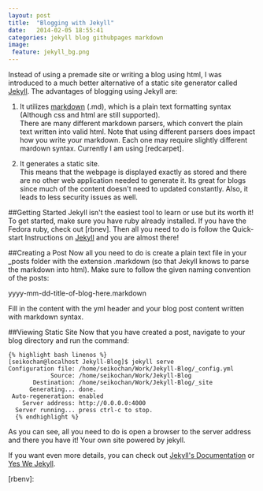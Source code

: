 ```yaml
---
layout: post
title:  "Blogging with Jekyll"
date:   2014-02-05 18:55:41
categories: jekyll blog githubpages markdown
image:
 feature: jekyll_bg.png
---
```


Instead of using a premade site or writing a blog using html, I was introduced to a much better alternative of a static site generator called [Jekyll].  The advantages of blogging using Jekyll are: 


1. It utilizes [markdown] \(.md\), which is a plain text formatting syntax (Although css and html are still supported).  
		There are many different markdown parsers, which convert the plain text written into valid html.  Note that using different parsers does impact how you write your markdown.  Each one may require slightly different mardown syntax.  Currently I am using [redcarpet].


2. It generates a static site.  
		This means that the webpage is displayed exactly as stored and there are no other web application needed to generate it.  Its great for blogs since much of the content doesn't need to updated constantly.  Also, it leads to less security issues as well.

##Getting Started
Jekyll isn't the easiest tool to learn or use but its worth it!  To get started, make sure you have ruby already installed.  If you have the Fedora ruby, check out [rbnev].  Then all you need to do is follow the Quick-start Instructions on [Jekyll] and you are almost there!

##Creating a Post
Now all you need to do is create a plain text file in your _posts folder with the extension .markdown (so that Jekyll knows to parse the markdown into html).  Make sure to follow the given naming convention of the posts:

 yyyy-mm-dd-title-of-blog-here.markdown

Fill in the content with the yml header and your blog post content written with markdown syntax.

##Viewing Static Site
Now that you have created a post, navigate to your blog directory and run the command:

	{% highlight bash linenos %}
	[seikochan@localhost Jekyll-Blog]$ jekyll serve
	Configuration file: /home/seikochan/Work/Jekyll-Blog/_config.yml
	            Source: /home/seikochan/Work/Jekyll-Blog
	       Destination: /home/seikochan/Work/Jekyll-Blog/_site
	      Generating... done.
	 Auto-regeneration: enabled
	    Server address: http://0.0.0.0:4000
	  Server running... press ctrl-c to stop.
	  {% endhighlight %}

As you can see, all you need to do is open a browser to the server address and there you have it! Your own site powered by jekyll. 

If you want even more details, you can check out [Jekyll's Documentation] or [Yes We Jekyll].







[Jekyll]: http://jekyllrb.com/
[Jekyll's Documentation]: http://jekyllrb.com/docs/home/
[markdown]: http://daringfireball.net/projects/markdown/
[markdown tutorial]: http://www.markdowntutorial.com/
[red carpet]: https://github.com/vmg/redcarpet
[themes]: http://jekyllthemes.org/
[Yes We Jekyll]: http://yeswejekyll.com/
[markdown reference guide]: http://support.iawriter.com/help/kb/general-questions/markdown-syntax-reference-guide
[rbenv]: 
